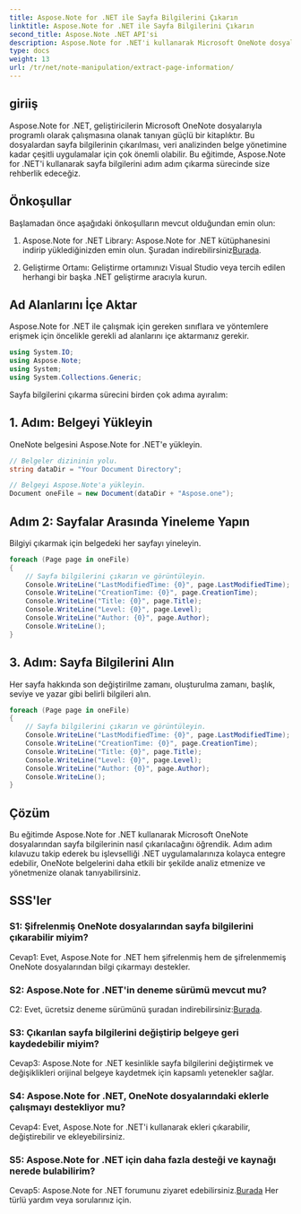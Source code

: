 ```yaml
---
title: Aspose.Note for .NET ile Sayfa Bilgilerini Çıkarın
linktitle: Aspose.Note for .NET ile Sayfa Bilgilerini Çıkarın
second_title: Aspose.Note .NET API'si
description: Aspose.Note for .NET'i kullanarak Microsoft OneNote dosyalarından sayfa bilgilerini nasıl çıkaracağınızı öğrenin. Bu kapsamlı eğitim, süreç boyunca size adım adım rehberlik eder.
type: docs
weight: 13
url: /tr/net/note-manipulation/extract-page-information/
---
```

## giriiş

Aspose.Note for .NET, geliştiricilerin Microsoft OneNote dosyalarıyla programlı olarak çalışmasına olanak tanıyan güçlü bir kitaplıktır. Bu dosyalardan sayfa bilgilerinin çıkarılması, veri analizinden belge yönetimine kadar çeşitli uygulamalar için çok önemli olabilir. Bu eğitimde, Aspose.Note for .NET'i kullanarak sayfa bilgilerini adım adım çıkarma sürecinde size rehberlik edeceğiz.

## Önkoşullar

Başlamadan önce aşağıdaki önkoşulların mevcut olduğundan emin olun:

1.  Aspose.Note for .NET Library: Aspose.Note for .NET kütüphanesini indirip yüklediğinizden emin olun. Şuradan indirebilirsiniz[Burada](https://releases.aspose.com/note/net/).

2. Geliştirme Ortamı: Geliştirme ortamınızı Visual Studio veya tercih edilen herhangi bir başka .NET geliştirme aracıyla kurun.

## Ad Alanlarını İçe Aktar

Aspose.Note for .NET ile çalışmak için gereken sınıflara ve yöntemlere erişmek için öncelikle gerekli ad alanlarını içe aktarmanız gerekir.

```csharp
using System.IO;
using Aspose.Note;
using System;
using System.Collections.Generic;
```

Sayfa bilgilerini çıkarma sürecini birden çok adıma ayıralım:

## 1. Adım: Belgeyi Yükleyin

OneNote belgesini Aspose.Note for .NET'e yükleyin.

```csharp
// Belgeler dizininin yolu.
string dataDir = "Your Document Directory";

// Belgeyi Aspose.Note'a yükleyin.
Document oneFile = new Document(dataDir + "Aspose.one");
```

## Adım 2: Sayfalar Arasında Yineleme Yapın

Bilgiyi çıkarmak için belgedeki her sayfayı yineleyin.

```csharp
foreach (Page page in oneFile)
{
    // Sayfa bilgilerini çıkarın ve görüntüleyin.
    Console.WriteLine("LastModifiedTime: {0}", page.LastModifiedTime);
    Console.WriteLine("CreationTime: {0}", page.CreationTime);
    Console.WriteLine("Title: {0}", page.Title);
    Console.WriteLine("Level: {0}", page.Level);
    Console.WriteLine("Author: {0}", page.Author);
    Console.WriteLine();
}
```

## 3. Adım: Sayfa Bilgilerini Alın

Her sayfa hakkında son değiştirilme zamanı, oluşturulma zamanı, başlık, seviye ve yazar gibi belirli bilgileri alın.

```csharp
foreach (Page page in oneFile)
{
    // Sayfa bilgilerini çıkarın ve görüntüleyin.
    Console.WriteLine("LastModifiedTime: {0}", page.LastModifiedTime);
    Console.WriteLine("CreationTime: {0}", page.CreationTime);
    Console.WriteLine("Title: {0}", page.Title);
    Console.WriteLine("Level: {0}", page.Level);
    Console.WriteLine("Author: {0}", page.Author);
    Console.WriteLine();
}
```

## Çözüm

Bu eğitimde Aspose.Note for .NET kullanarak Microsoft OneNote dosyalarından sayfa bilgilerinin nasıl çıkarılacağını öğrendik. Adım adım kılavuzu takip ederek bu işlevselliği .NET uygulamalarınıza kolayca entegre edebilir, OneNote belgelerini daha etkili bir şekilde analiz etmenize ve yönetmenize olanak tanıyabilirsiniz.

## SSS'ler

### S1: Şifrelenmiş OneNote dosyalarından sayfa bilgilerini çıkarabilir miyim?

Cevap1: Evet, Aspose.Note for .NET hem şifrelenmiş hem de şifrelenmemiş OneNote dosyalarından bilgi çıkarmayı destekler.

### S2: Aspose.Note for .NET'in deneme sürümü mevcut mu?

 C2: Evet, ücretsiz deneme sürümünü şuradan indirebilirsiniz:[Burada](https://releases.aspose.com/).

### S3: Çıkarılan sayfa bilgilerini değiştirip belgeye geri kaydedebilir miyim?

Cevap3: Aspose.Note for .NET kesinlikle sayfa bilgilerini değiştirmek ve değişiklikleri orijinal belgeye kaydetmek için kapsamlı yetenekler sağlar.

### S4: Aspose.Note for .NET, OneNote dosyalarındaki eklerle çalışmayı destekliyor mu?

Cevap4: Evet, Aspose.Note for .NET'i kullanarak ekleri çıkarabilir, değiştirebilir ve ekleyebilirsiniz.

### S5: Aspose.Note for .NET için daha fazla desteği ve kaynağı nerede bulabilirim?

 Cevap5: Aspose.Note for .NET forumunu ziyaret edebilirsiniz.[Burada](https://forum.aspose.com/c/note/28) Her türlü yardım veya sorularınız için.
